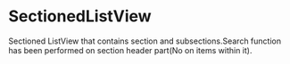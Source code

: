 SectionedListView
=================

Sectioned ListView that contains section and subsections.Search function has been performed on section header part(No on items within it).

